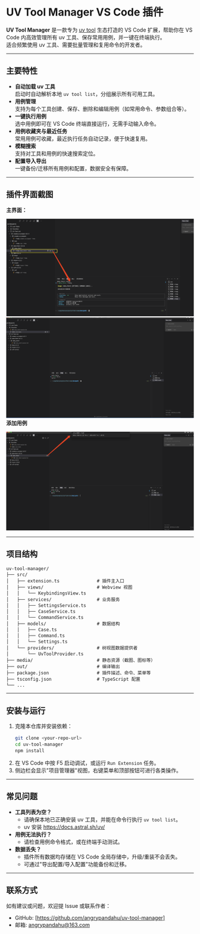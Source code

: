 # UV Tool Manager VS Code 插件

**UV Tool Manager** 是一款专为 [uv tool](https://docs.astral.sh/uv/) 生态打造的 VS Code 扩展，帮助你在 VS Code 内高效管理所有 uv 工具、保存常用用例，并一键在终端执行。  
适合频繁使用 uv 工具、需要批量管理和复用命令的开发者。

---

## 主要特性

- **自动加载 uv 工具**  
  启动时自动解析本地 `uv tool list`，分组展示所有可用工具。
- **用例管理**  
  支持为每个工具创建、保存、删除和编辑用例（如常用命令、参数组合等）。
- **一键执行用例**  
  选中用例即可在 VS Code 终端直接运行，无需手动输入命令。
- **用例收藏夹与最近任务**  
  常用用例可收藏，最近执行任务自动记录，便于快速复用。
- **模糊搜索**  
  支持对工具和用例的快速搜索定位。
- **配置导入导出**  
  一键备份/迁移所有用例和配置，数据安全有保障。

---

## 插件界面截图

**主界面：**

![主界面](media/screenshot0.png)
![主界面](media/screenshot1.png)
**添加用例**

![添加用例](media/screenshot2.png)

---

## 项目结构

```
uv-tool-manager/
├── src/
│   ├── extension.ts              # 插件主入口
│   ├── views/                    # Webview 视图
│   │   └── KeybindingsView.ts
│   ├── services/                 # 业务服务
│   │   ├── SettingsService.ts
│   │   ├── CaseService.ts
│   │   └── CommandService.ts
│   ├── models/                   # 数据结构
│   │   ├── Case.ts
│   │   ├── Command.ts
│   │   └── Settings.ts
│   └── providers/                # 树视图数据提供者
│       └── UvToolProvider.ts
├── media/                        # 静态资源（截图、图标等）
├── out/                          # 编译输出
├── package.json                  # 插件描述、命令、菜单等
├── tsconfig.json                 # TypeScript 配置
└── ...
```

---

## 安装与运行

1. 克隆本仓库并安装依赖：
   ```bash
   git clone <your-repo-url>
   cd uv-tool-manager
   npm install
   ```
2. 在 VS Code 中按 F5 启动调试，或运行 `Run Extension` 任务。
3. 侧边栏会显示"项目管理器"视图，右键菜单和顶部按钮可进行各类操作。

---


## 常见问题

- **工具列表为空？**
  - 请确保本地已正确安装 uv 工具，并能在命令行执行 `uv tool list`。
  - uv 安装 https://docs.astral.sh/uv/
- **用例无法执行？**
  - 请检查用例命令格式，或在终端手动测试。
- **数据丢失？**
  - 插件所有数据均存储在 VS Code 全局存储中，升级/重装不会丢失。
  - 可通过"导出配置/导入配置"功能备份和迁移。

---

## 联系方式

如有建议或问题，欢迎提 Issue 或联系作者：
- GitHub: [https://github.com/angrypandahu/uv-tool-manager]
- 邮箱: angrypandahu@163.com

